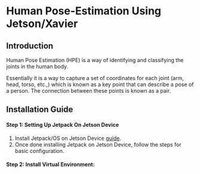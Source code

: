 # Human Pose-Estimation Using Jetson/Xavier

## Introduction
Human Pose Estimation (HPE) is a way of identifying and classifying the joints in the human body.

Essentially it is a way to capture a set of coordinates for each joint (arm, head, torso, etc.,) which is known as a key point that can describe a pose of a person. The connection between these points is known as a pair. 

## Installation Guide

#### Step 1: Setting Up Jetpack On Jetson Device
1. Install Jetpack/OS on Jetson Device [guide](https://developer.nvidia.com/embedded/learn/get-started-jetson-xavier-nx-devkit).
2. Once done installing Jetpack on Jetson Device, follow the steps for basic configuration.

#### Step 2: Install Virtual Environment:
